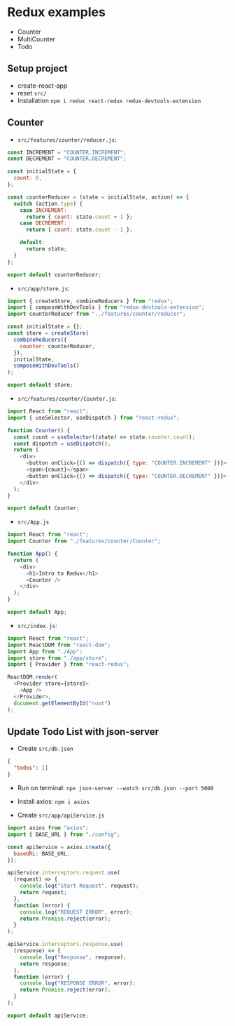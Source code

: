 # Redux examples

- Counter
- MultiCounter
- Todo

## Setup project

- create-react-app
- reset `src/`
- Installation
  `npm i redux react-redux redux-devtools-extension`

## Counter

- `src/features/counter/reducer.js`:

```js
const INCREMENT = "COUNTER.INCREMENT";
const DECREMENT = "COUNTER.DECREMENT";

const initialState = {
  count: 0,
};

const counterReducer = (state = initialState, action) => {
  switch (action.type) {
    case INCREMENT:
      return { count: state.count + 1 };
    case DECREMENT:
      return { count: state.count - 1 };

    default:
      return state;
  }
};

export default counterReducer;
```

- `src/app/store.js`:

```js
import { createStore, combineReducers } from "redux";
import { composeWithDevTools } from "redux-devtools-extension";
import counterReducer from "../features/counter/reducer";

const initialState = {};
const store = createStore(
  combineReducers({
    counter: counterReducer,
  }),
  initialState,
  composeWithDevTools()
);

export default store;
```

- `src/features/counter/Counter.js`:

```js
import React from "react";
import { useSelector, useDispatch } from "react-redux";

function Counter() {
  const count = useSelector((state) => state.counter.count);
  const dispatch = useDispatch();
  return (
    <div>
      <button onClick={() => dispatch({ type: "COUNTER.INCREMENT" })}>+</button>
      <span>{count}</span>
      <button onClick={() => dispatch({ type: "COUNTER.DECREMENT" })}>-</button>
    </div>
  );
}

export default Counter;
```

- `src/App.js`

```js
import React from "react";
import Counter from "./features/counter/Counter";

function App() {
  return (
    <div>
      <h1>Intro to Redux</h1>
      <Counter />
    </div>
  );
}

export default App;
```

- `src/index.js`:

```js
import React from "react";
import ReactDOM from "react-dom";
import App from "./App";
import store from "./app/store";
import { Provider } from "react-redux";

ReactDOM.render(
  <Provider store={store}>
    <App />
  </Provider>,
  document.getElementById("root")
);
```

## Update Todo List with json-server

- Create `src/db.json`

```json
{
  "todos": []
}
```

- Run on terminal: `npx json-server --watch src/db.json --port 5000`

- Install axios: `npm i axios`

- Create `src/app/apiService.js`

```js
import axios from "axios";
import { BASE_URL } from "./config";

const apiService = axios.create({
  baseURL: BASE_URL,
});

apiService.interceptors.request.use(
  (request) => {
    console.log("Start Request", request);
    return request;
  },
  function (error) {
    console.log("REQUEST ERROR", error);
    return Promise.reject(error);
  }
);

apiService.interceptors.response.use(
  (response) => {
    console.log("Response", response);
    return response;
  },
  function (error) {
    console.log("RESPONSE ERROR", error);
    return Promise.reject(error);
  }
);

export default apiService;
```
